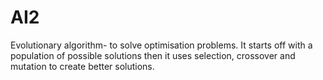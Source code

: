# AI2
Evolutionary algorithm- to solve optimisation problems. It starts off with a population of possible solutions then it uses selection, crossover and mutation to create better solutions. 
